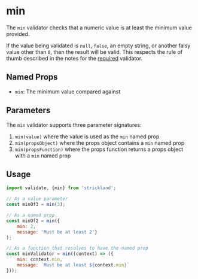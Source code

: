 # min

The `min` validator checks that a numeric value is at least the minimum value provided.

If the value being validated is `null`, `false`, an empty string, or another falsy value other than `0`, then the result will be valid. This respects the rule of thumb described in the notes for the [required](required.md) validator.

## Named Props

* `min`: The minimum value compared against

## Parameters

The `min` validator supports three parameter signatures:

1. `min(value)` where the value is used as the `min` named prop
2. `min(propsObject)` where the props object contains a `min` named prop
3. `min(propsFunction)` where the props function returns a props object with a `min` named prop

## Usage

```jsx
import validate, {min} from 'strickland';

// As a value parameter
const minOf3 = min(3);

// As a named prop
const minOf2 = min({
    min: 2,
    message: 'Must be at least 2'}
);

// As a function that resolves to have the named prop
const minValidator = min((context) => ({
    min: context.min,
    message: `Must be at least ${context.min}`
}));
```

